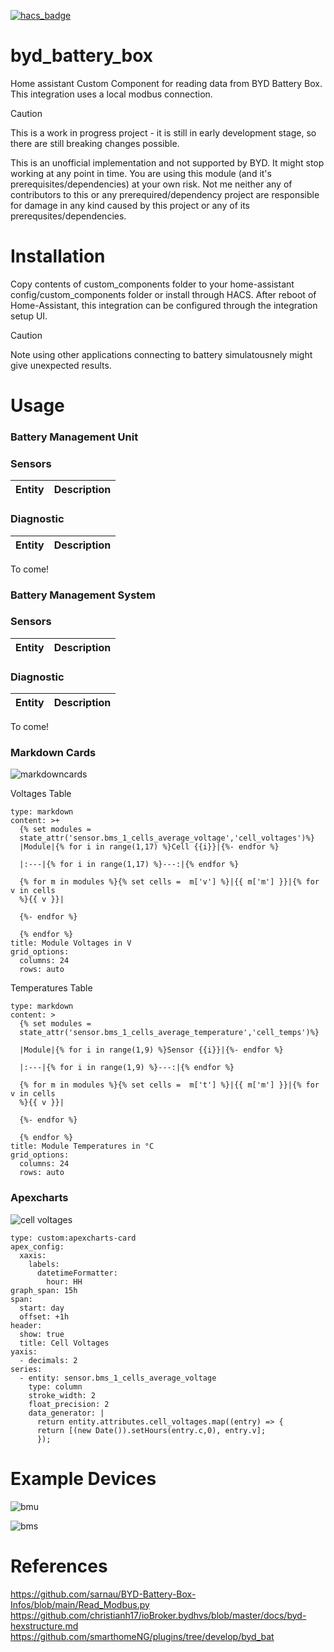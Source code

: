 [![hacs_badge](https://img.shields.io/badge/HACS-Default-orange.svg)](https://github.com/custom-components/hacs)

# byd_battery_box
Home assistant Custom Component for reading data from BYD Battery Box. This integration uses a local modbus connection. 

> [!CAUTION]
> This is a work in progress project - it is still in early development stage, so there are still breaking changes possible.
>
> This is an unofficial implementation and not supported by BYD. It might stop working at any point in time.
> You are using this module (and it's prerequisites/dependencies) at your own risk. Not me neither any of contributors to this or any prerequired/dependency project are responsible for damage in any kind caused by this project or any of its prerequsites/dependencies.

# Installation
Copy contents of custom_components folder to your home-assistant config/custom_components folder or install through HACS.
After reboot of Home-Assistant, this integration can be configured through the integration setup UI.

> [!CAUTION]
> Note using other applications connecting to battery simulatousnely might give unexpected results. 

# Usage

### Battery Management Unit

### Sensors
| Entity  | Description |
| --- | --- |

### Diagnostic
| Entity  | Description |
| --- | --- |
To come!

### Battery Management System

### Sensors
| Entity  | Description |
| --- | --- |

### Diagnostic
| Entity  | Description |
| --- | --- |
To come!


### Markdown Cards

![markdowncards](images/markdowncards.png?raw=true "markdowncards")

Voltages Table
```
type: markdown
content: >+
  {% set modules =
  state_attr('sensor.bms_1_cells_average_voltage','cell_voltages')%}
  |Module|{% for i in range(1,17) %}Cell {{i}}|{%- endfor %}

  |:---|{% for i in range(1,17) %}---:|{% endfor %}

  {% for m in modules %}{% set cells =  m['v'] %}|{{ m['m'] }}|{% for v in cells
  %}{{ v }}|

  {%- endfor %}

  {% endfor %}
title: Module Voltages in V
grid_options:
  columns: 24
  rows: auto
```

Temperatures Table
```
type: markdown
content: >
  {% set modules =
  state_attr('sensor.bms_1_cells_average_temperature','cell_temps')%}

  |Module|{% for i in range(1,9) %}Sensor {{i}}|{%- endfor %}

  |:---|{% for i in range(1,9) %}---:|{% endfor %}

  {% for m in modules %}{% set cells =  m['t'] %}|{{ m['m'] }}|{% for v in cells
  %}{{ v }}|

  {%- endfor %}

  {% endfor %}
title: Module Temperatures in °C
grid_options:
  columns: 24
  rows: auto
```


### Apexcharts
![cell voltages](images/cell_voltages.png?raw=true "cell voltages")

```
type: custom:apexcharts-card
apex_config:
  xaxis:
    labels:
      datetimeFormatter:
        hour: HH
graph_span: 15h
span:
  start: day
  offset: +1h
header:
  show: true
  title: Cell Voltages
yaxis:
  - decimals: 2
series:
  - entity: sensor.bms_1_cells_average_voltage
    type: column
    stroke_width: 2
    float_precision: 2
    data_generator: |
      return entity.attributes.cell_voltages.map((entry) => { 
      return [(new Date()).setHours(entry.c,0), entry.v];
      });
```

# Example Devices
![bmu](images/bmu.png?raw=true "bmu")

![bms](images/bms.png?raw=true "bms")


# References
https://github.com/sarnau/BYD-Battery-Box-Infos/blob/main/Read_Modbus.py
https://github.com/christianh17/ioBroker.bydhvs/blob/master/docs/byd-hexstructure.md
https://github.com/smarthomeNG/plugins/tree/develop/byd_bat
